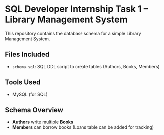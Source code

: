 # SQL Developer Internship Task 1 – Library Management System

This repository contains the database schema for a simple Library Management System.

## Files Included

- `schema.sql`: SQL DDL script to create tables (Authors, Books, Members)

## Tools Used

- MySQL (for SQL)

## Schema Overview

- **Authors** write multiple **Books**
- **Members** can borrow books (Loans table can be added for tracking)
